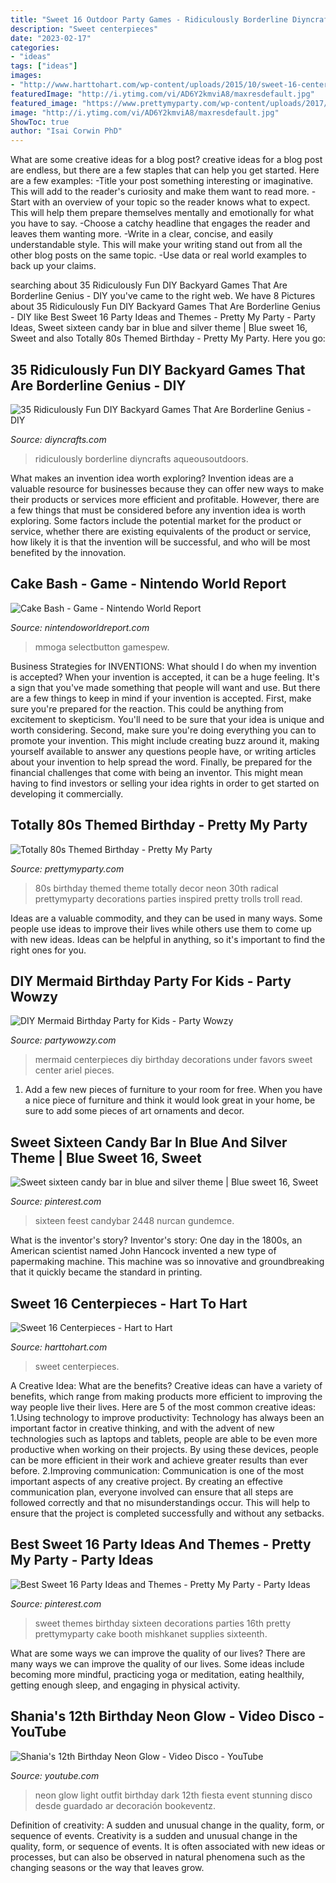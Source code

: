 ```yaml
---
title: "Sweet 16 Outdoor Party Games - Ridiculously Borderline Diyncrafts Aqueousoutdoors"
description: "Sweet centerpieces"
date: "2023-02-17"
categories:
- "ideas"
tags: ["ideas"]
images:
- "http://www.harttohart.com/wp-content/uploads/2015/10/sweet-16-centerpieces-for-rent-13-1060x600.jpg"
featuredImage: "http://i.ytimg.com/vi/AD6Y2kmviA8/maxresdefault.jpg"
featured_image: "https://www.prettymyparty.com/wp-content/uploads/2017/03/80s-theme-birthday-party-decor-troll.jpg"
image: "http://i.ytimg.com/vi/AD6Y2kmviA8/maxresdefault.jpg"
ShowToc: true
author: "Isai Corwin PhD"
---
```



What are some creative ideas for a blog post?
creative ideas for a blog post are endless, but there are a few staples that can help you get started. Here are a few examples: 
-Title your post something interesting or imaginative. This will add to the reader's curiosity and make them want to read more. 
-Start with an overview of your topic so the reader knows what to expect. This will help them prepare themselves mentally and emotionally for what you have to say. 
-Choose a catchy headline that engages the reader and leaves them wanting more. 
-Write in a clear, concise, and easily understandable style. This will make your writing stand out from all the other blog posts on the same topic. 
-Use data or real world examples to back up your claims.

	

		
searching about 35 Ridiculously Fun DIY Backyard Games That Are Borderline Genius - DIY you've came to the right web. We have 8 Pictures about 35 Ridiculously Fun DIY Backyard Games That Are Borderline Genius - DIY like Best Sweet 16 Party Ideas and Themes - Pretty My Party - Party Ideas, Sweet sixteen candy bar in blue and silver theme | Blue sweet 16, Sweet and also Totally 80s Themed Birthday - Pretty My Party. Here you go:
		
    
## 35 Ridiculously Fun DIY Backyard Games That Are Borderline Genius - DIY

<img loading=lazy src="https://www.diyncrafts.com/wp-content/uploads/2016/03/backyard-games.jpg" onerror="this.onerror=null;this.src='https://tse2.mm.bing.net/th?id=OIP.uZKFFZCa89oA_19W6pSmHwHaD4&amp;pid=15.1';" alt="35 Ridiculously Fun DIY Backyard Games That Are Borderline Genius - DIY">

_Source: diyncrafts.com_

>ridiculously borderline diyncrafts aqueousoutdoors. 

	

What makes an invention idea worth exploring?
Invention ideas are a valuable resource for businesses because they can offer new ways to make their products or services more efficient and profitable. However, there are a few things that must be considered before any invention idea is worth exploring. 
Some factors include the potential market for the product or service, whether there are existing equivalents of the product or service, how likely it is that the invention will be successful, and who will be most benefited by the innovation.

    
## Cake Bash - Game - Nintendo World Report

<img loading=lazy src="https://www.nintendoworldreport.com/media/53951/1/3.jpg" onerror="this.onerror=null;this.src='https://tse1.mm.bing.net/th?id=OIP.I9SEDghHAq_QfKktX-WtUwHaEK&amp;pid=15.1';" alt="Cake Bash - Game - Nintendo World Report">

_Source: nintendoworldreport.com_

>mmoga selectbutton gamespew. 

	

Business Strategies for INVENTIONS: What should I do when my invention is accepted?
When your invention is accepted, it can be a huge feeling. It's a sign that you've made something that people will want and use. But there are a few things to keep in mind if your invention is accepted. 
First, make sure you're prepared for the reaction. This could be anything from excitement to skepticism. You'll need to be sure that your idea is unique and worth considering. 
Second, make sure you're doing everything you can to promote your invention. This might include creating buzz around it, making yourself available to answer any questions people have, or writing articles about your invention to help spread the word. 
Finally, be prepared for the financial challenges that come with being an inventor. This might mean having to find investors or selling your idea rights in order to get started on developing it commercially.

    
## Totally 80s Themed Birthday - Pretty My Party

<img loading=lazy src="https://www.prettymyparty.com/wp-content/uploads/2017/03/80s-theme-birthday-party-decor-troll.jpg" onerror="this.onerror=null;this.src='https://tse4.mm.bing.net/th?id=OIP.hE_4FC5rTZbvXMqGqaBYSgHaKk&amp;pid=15.1';" alt="Totally 80s Themed Birthday - Pretty My Party">

_Source: prettymyparty.com_

>80s birthday themed theme totally decor neon 30th radical prettymyparty decorations parties inspired pretty trolls troll read. 

	

Ideas are a valuable commodity, and they can be used in many ways. Some people use ideas to improve their lives while others use them to come up with new ideas. Ideas can be helpful in anything, so it's important to find the right ones for you.

    
## DIY Mermaid Birthday Party For Kids - Party Wowzy

<img loading=lazy src="https://partywowzy.com/wp-content/uploads/2019/03/Mermaid-Centerpieces.jpg" onerror="this.onerror=null;this.src='https://tse3.mm.bing.net/th?id=OIP.Rf-1hyoNqO7tRWTBxZlXnAHaNK&amp;pid=15.1';" alt="DIY Mermaid Birthday Party for Kids - Party Wowzy">

_Source: partywowzy.com_

>mermaid centerpieces diy birthday decorations under favors sweet center ariel pieces. 

	

1. Add a few new pieces of furniture to your room for free. When you have a nice piece of furniture and think it would look great in your home, be sure to add some pieces of art ornaments and decor.

    
## Sweet Sixteen Candy Bar In Blue And Silver Theme | Blue Sweet 16, Sweet

<img loading=lazy src="https://i.pinimg.com/736x/d4/4f/8a/d44f8a8c9c8cd1fd51e29797b92f41b3.jpg" onerror="this.onerror=null;this.src='https://tse2.mm.bing.net/th?id=OIP.Q9i0QxgDMV4JAxIXjMamPAHaJ3&amp;pid=15.1';" alt="Sweet sixteen candy bar in blue and silver theme | Blue sweet 16, Sweet">

_Source: pinterest.com_

>sixteen feest candybar 2448 nurcan gundemce. 

	

What is the inventor's story?
Inventor's story: One day in the 1800s, an American scientist named John Hancock invented a new type of papermaking machine. This machine was so innovative and groundbreaking that it quickly became the standard in printing.

    
## Sweet 16 Centerpieces - Hart To Hart

<img loading=lazy src="http://www.harttohart.com/wp-content/uploads/2015/10/sweet-16-centerpieces-for-rent-13-1060x600.jpg" onerror="this.onerror=null;this.src='https://tse3.mm.bing.net/th?id=OIP.Lc1U8t8MeNKxhhyrDk4jnwHaEM&amp;pid=15.1';" alt="Sweet 16 Centerpieces - Hart to Hart">

_Source: harttohart.com_

>sweet centerpieces. 

	

A Creative Idea: What are the benefits?
Creative ideas can have a variety of benefits, which range from making products more efficient to improving the way people live their lives. Here are 5 of the most common creative ideas: 
1.Using technology to improve productivity: Technology has always been an important factor in creative thinking, and with the advent of new technologies such as laptops and tablets, people are able to be even more productive when working on their projects. By using these devices, people can be more efficient in their work and achieve greater results than ever before. 
 2.Improving communication: Communication is one of the most important aspects of any creative project. By creating an effective communication plan, everyone involved can ensure that all steps are followed correctly and that no misunderstandings occur. This will help to ensure that the project is completed successfully and without any setbacks. 
 
    
## Best Sweet 16 Party Ideas And Themes - Pretty My Party - Party Ideas

<img loading=lazy src="https://i.pinimg.com/736x/57/ca/f2/57caf203714ce2e79bce78e6aef5333c.jpg" onerror="this.onerror=null;this.src='https://tse3.mm.bing.net/th?id=OIP.UN4npR_Zi0tuQtQNHGfULQHaKl&amp;pid=15.1';" alt="Best Sweet 16 Party Ideas and Themes - Pretty My Party - Party Ideas">

_Source: pinterest.com_

>sweet themes birthday sixteen decorations parties 16th pretty prettymyparty cake booth mishkanet supplies sixteenth. 

	

What are some ways we can improve the quality of our lives?
There are many ways we can improve the quality of our lives. Some ideas include becoming more mindful, practicing yoga or meditation, eating healthily, getting enough sleep, and engaging in physical activity.

    
## Shania&#039;s 12th Birthday Neon Glow - Video Disco - YouTube

<img loading=lazy src="http://i.ytimg.com/vi/AD6Y2kmviA8/maxresdefault.jpg" onerror="this.onerror=null;this.src='https://tse4.mm.bing.net/th?id=OIP.nPEcWZDa76OgePWlcnM7ngHaEK&amp;pid=15.1';" alt="Shania&#039;s 12th Birthday Neon Glow - Video Disco - YouTube">

_Source: youtube.com_

>neon glow light outfit birthday dark 12th fiesta event stunning disco desde guardado ar decoración bookeventz. 

	

Definition of creativity: A sudden and unusual change in the quality, form, or sequence of events.
Creativity is a sudden and unusual change in the quality, form, or sequence of events. It is often associated with new ideas or processes, but can also be observed in natural phenomena such as the changing seasons or the way that leaves grow.

